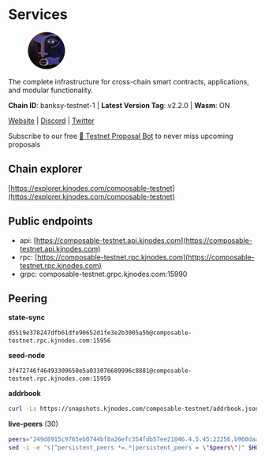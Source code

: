 # Services

<figure><img src="https://raw.githubusercontent.com/kj89/cosmos-images/main/logos/composable.png" alt=""><figcaption></figcaption></figure>

The complete infrastructure for cross-chain smart  contracts, applications, and modular functionality.

**Chain ID**: banksy-testnet-1 | **Latest Version Tag**: v2.2.0 | **Wasm**: ON

[Website](https://www.composable.finance) | [Discord](https://discord.gg/composable) | [Twitter](https://twitter.com/ComposableFin)



Subscribe to our free [🤖 Testnet Proposal Bot](https://t.me/kjnodes_testnet_proposal_bot) to never miss upcoming proposals


## Chain explorer
[https://explorer.kjnodes.com/composable-testnet](https://explorer.kjnodes.com/composable-testnet)

## Public endpoints

* api: [https://composable-testnet.api.kjnodes.com](https://composable-testnet.api.kjnodes.com)
* rpc: [https://composable-testnet.rpc.kjnodes.com](https://composable-testnet.rpc.kjnodes.com)
* grpc: composable-testnet.grpc.kjnodes.com:15990

## Peering

**state-sync**

```text
d5519e378247dfb61dfe90652d1fe3e2b3005a5b@composable-testnet.rpc.kjnodes.com:15956
```

**seed-node**

```text
3f472746f46493309650e5a033076689996c8881@composable-testnet.rpc.kjnodes.com:15959
```

**addrbook**
```bash
curl -Ls https://snapshots.kjnodes.com/composable-testnet/addrbook.json > $HOME/.banksy/config/addrbook.json
```

**live-peers** (30)
```bash
peers="249d8915c9765eb0744bf8a26efc354fdb57ee21@46.4.5.45:22256,b960daa0d03d18091906c50dd1312eaa62ca3ce4@136.243.88.91:2530,3172f3c8b62d31d4c6e69afbf6109d06f864d899@43.157.62.85:26656,4c1ea1da9fb0442201e79535d71f66a5e0e1e68c@51.91.30.173:3000,4870510889335804c39bab7fc5fa356eb94af74e@135.181.180.230:46656,de2a9fbe33d100f9cf6b98b9f32cb8bc643ef6a5@85.190.246.191:10656,067f0f6f1706c4ef7da49b2896f28e194e8be055@96.234.160.22:30456,f159e46072dcd5f78c2d64417200ca1dfb27636c@65.108.78.101:15956,d5519e378247dfb61dfe90652d1fe3e2b3005a5b@65.109.68.190:15956,7ab89f884656a66ca90fd9d44489da3c6ca1fea4@95.217.144.107:22256,3a12870f1084f5c3a95f0b2bf9a8070c2e52465b@94.16.117.238:22156,7bff2e43489a7acd09a38ab47c1f25ec24e24947@51.79.101.169:26656,7a4b500c876d141e2ed702e28e5fd7bef8f706bb@135.125.180.36:21256,a39973a3ea8e5d9228c20e1c2a83f946fe1fb342@51.250.4.215:36656,f23a8daca1f65aeee7ce6f6d47a56542a08538c9@66.45.233.110:26656,2b8ba316083cf09ea7c316666454097e5bb0a4a8@116.202.227.117:15956,4ea491a39a329b2ef2d919b9e8cfdb3494bc5efe@65.109.23.237:27656,20f2608c9bc262df91d96027e1d5054ddee9c86c@142.132.209.236:22256,bf95ad80f82320b8fefea75eeede60f563d1f847@168.119.91.22:26656,3c091edbe051f9b0e1bcf46200db163e667a114a@65.108.129.94:26656,631feee431f86b0ad92d1c4a6a259b20e211e2ad@71.236.119.108:41656,c97dd69796a3f55fb00d92358ec34a8185e28212@5.9.79.121:49656,13c29d1d66d604e8920ba0170276368e4e77f249@88.99.3.158:22256,5c2a752c9b1952dbed075c56c600c3a79b58c395@185.16.39.172:26976,c0fad6f415a8913ff63981586c4518ebcd615d69@128.140.57.144:26656,c04a07a5feabf52ecdabe752a0a81bbb25402885@194.163.168.62:15956,4775d0152d784b3ddf4f48c2d0ebddf961b52655@43.157.47.45:26656,d7fb40dfe1f46004b6bbdb670e44008aecd17173@65.108.206.74:36656,8553443b473e6e6a5d3403511d7c3be64904048d@85.239.234.199:26656,d850d1525f38622c2e8ea97a2ff91c63f8c8669c@193.26.159.34:12656"
sed -i -e "s|^persistent_peers *=.*|persistent_peers = \"$peers\"|" $HOME/.banksy/config/config.toml
```
